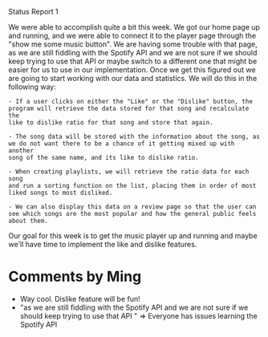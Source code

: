 Status Report 1

We were able to accomplish quite a bit this week. We got our home page up 
and running, and we were able to connect it to the player page through the 
"show me some music button". We are having some trouble with that page, as 
we are still fiddling with the Spotify API and we are not sure if we should 
keep trying to use that API or maybe switch to a different one that might be 
easier for us to use in our implementation. Once we get this figured out we 
are going to start working with our data and statistics. We will do this in 
the following way: 

	- If a user clicks on either the "Like" or the "Dislike" button, the 
	program will retrieve the data stored for that song and recalculate the 
	like to dislike ratio for that song and store that again. 

	- The song data will be stored with the information about the song, as 
	we do not want there to be a chance of it getting mixed up with another 
	song of the same name, and its like to dislike ratio. 

	- When creating playlists, we will retrieve the ratio data for each song 
	and run a sorting function on the list, placing them in order of most 
	liked songs to most disliked. 

	- We can also display this data on a review page so that the user can 
	see which songs are the most popular and how the general public feels 
	about them.

Our goal for this week is to get the music player up and running and maybe 
we'll have time to implement the like and dislike features. 

# Comments by Ming
* Way cool.  Dislike feature will be fun!
* "as we are still fiddling with the Spotify API and we are not sure if we should keep trying to use that API " => Everyone has issues learning the Spotify API
